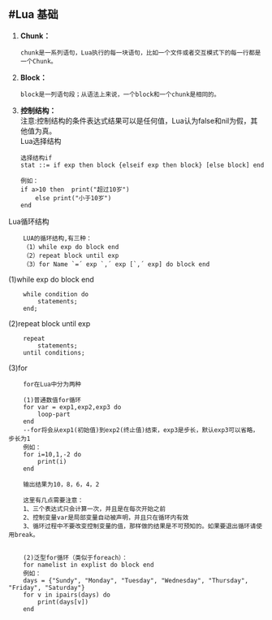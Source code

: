 #**Lua 基础**
---

1.  **Chunk：**

		chunk是一系列语句，Lua执行的每一块语句，比如一个文件或者交互模式下的每一行都是一个Chunk。

2.  **Block：**

		block是一列语句段；从语法上来说，一个block和一个chunk是相同的。

3.  **控制结构：**   
注意:控制结构的条件表达式结果可以是任何值，Lua认为false和nil为假，其他值为真。   
Lua选择结构
		
		选择结构if	
		stat ::= if exp then block {elseif exp then block} [else block] end

		例如：
		if a>10 then  print("超过10岁") 
			else print("小于10岁") 
   		end
Lua循环结构

		LUA的循环结构,有三种：
		（1）while exp do block end 
		（2）repeat block until exp 
		（3）for Name `=´ exp `,´ exp [`,´ exp] do block end
(1)while exp do block end

		while condition do
    		statements;
		end;
(2)repeat block until exp
		
		repeat
			statements;
		until conditions; 
(3)for   

		for在Lua中分为两种

		(1)普通数值for循环
		for var = exp1,exp2,exp3 do
			loop-part
		end
		--for将会从exp1(初始值)到exp2(终止值)结束，exp3是步长，默认exp3可以省略，步长为1
		例如：
		for i=10,1,-2 do
			print(i)
		end
		
		输出结果为10，8，6，4，2
		
		这里有几点需要注意：
		1、三个表达式只会计算一次，并且是在每次开始之前
		2、控制变量var是局部变量自动被声明，并且只在循环内有效
		3、循环过程中不要改变控制变量的值，那样做的结果是不可预知的。如果要退出循环请使用break。


		(2)泛型for循环（类似于foreach）：
		for namelist in explist do block end
		例如：
		days = {"Sundy", "Monday", "Tuesday", "Wednesday", "Thursday", "Friday", "Saturday"}
		for v in ipairs(days) do
			print(days[v])
		end